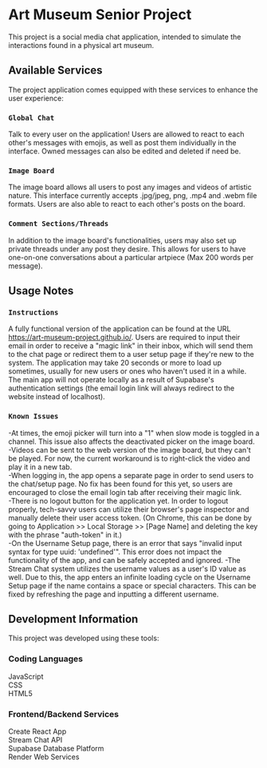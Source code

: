 # Art Museum Senior Project

This project is a social media chat application, intended to simulate the
interactions found in a physical art museum.

## Available Services

The project application comes equipped with these services to enhance the 
user experience:

### `Global Chat`

Talk to every user on the application!
Users are allowed to react to each other's messages with emojis, as well as
post them individually in the interface. Owned messages can also be edited
and deleted if need be.

### `Image Board`

The image board allows all users to post any images and videos of artistic
nature. This interface currently accepts .jpg/jpeg, png, .mp4 and .webm file
formats. Users are also able to react to each other's posts on the board.

### `Comment Sections/Threads`

In addition to the image board's functionalities, users may also set up
private threads under any post they desire. This allows for users
to have one-on-one conversations about a particular artpiece (Max 200 words
per message).

## Usage Notes

### `Instructions`
A fully functional version of the application can be found at the URL https://art-museum-project.github.io/. Users are required to input their email in order to receive a "magic link" in their inbox, which will send them to the chat page or redirect them to a user setup page if they're new to the system. The application may take 20 seconds or more to load up sometimes, usually for new users or ones who haven't used it in a while.  
The main app will not operate locally as a result of Supabase's authentication settings (the email login link will always redirect to the website instead of localhost).

### `Known Issues`

-At times, the emoji picker will turn into a "1" when slow mode is toggled in a channel. This issue also affects the deactivated picker on the image board.  
-Videos can be sent to the web version of the image board, but they can't be played. For now, the current workaround is to right-click the video and play it in a new tab.  
-When logging in, the app opens a separate page in order to send users to the chat/setup page. No fix has been found for this yet, so users are encouraged to close the email login tab after receiving their magic link.  
-There is no logout button for the application yet. In order to logout properly, tech-savvy users can utilize their browser's page inspector and manually delete their user access token. (On Chrome, this can be done by going to Application >> Local Storage >> [Page Name] and deleting the key with the phrase "auth-token" in it.)  
-On the Username Setup page, there is an error that says "invalid input syntax for type uuid: 'undefined'". This error does not impact the functionality of the app, and can be safely accepted and ignored.
-The Stream Chat system utilizes the username values as a user's ID value as well. Due to this, the app enters an infinite loading cycle on the Username Setup page if the name contains a space or special characters. This can be fixed by refreshing the page and inputting a different username.  

## Development Information

This project was developed using these tools:  

### Coding Languages

JavaScript  
CSS  
HTML5  

### Frontend/Backend Services
Create React App  
Stream Chat API  
Supabase Database Platform  
Render Web Services  
